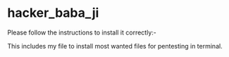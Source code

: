 # hacker_baba_ji
Please follow the instructions to install it correctly:-

This includes my file to install most wanted files for pentesting in terminal.


